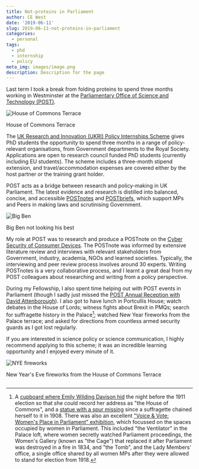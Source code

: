 ```yaml
---
title: Not-proteins in Parliament
author: CE West
date: '2019-06-11'
slug: 2019-06-11-not-proteins-in-parliament
categories:
  - personal
tags:
  - phd
  - internship
  - policy
meta_img: images/image.png
description: Description for the page
---
```


Last term I took a break from folding proteins to spend three months working in Westminster at the [Parliamentary Office of Science and Technology (POST)](https://www.parliament.uk/post).

<!--more-->

<div class="figure">

![House of Commons Terrace](https://www.blopig.com/blog/wp-content/uploads/2019/03/IMG_9089-1-1024x768.jpeg)

<p class="caption">House of Commons Terrace</p>

</div>

The [UK Research and Innovation (UKRI) Policy Internships Scheme](https://www.ukri.org/skills/policy-internships-scheme/) gives PhD students the opportunity to spend three months in a range of policy-relevant organisations, from Government departments to the Royal Society. Applications are open to research council funded PhD students (currently including EU students). The scheme includes a three-month stipend extension, and travel/accommodation expenses are covered either by the host partner or the training grant holder.

POST acts as a bridge between research and policy-making in UK Parliament. The latest evidence and research is distilled into balanced, concise, and accessible [POSTnotes](https://www.parliament.uk/postnotes) and [POSTbriefs](https://www.parliament.uk/mps-lords-and-offices/offices/bicameral/post/publications/postbriefs/), which support MPs and Peers in making laws and scrutinising Government.

<div class="figure">

![Big Ben](https://www.blopig.com/blog/wp-content/uploads/2019/03/IMG_9046-576x1024.jpg)

<p class="caption">Big Ben not looking his best</p>

</div>

My role at POST was to research and produce a POSTnote on the [Cyber Security of Consumer Devices](https://researchbriefings.parliament.uk/ResearchBriefing/Summary/POST-PN-0593). The POSTnote was informed by extensive literature review and interviews with relevant stakeholders from Government, industry, academia, NGOs and learned societies. Typically, the interviewing and peer review process involves around 30 experts. Writing POSTnotes is a very collaborative process, and I learnt a great deal from my POST colleagues about researching and writing from a policy perspective.

During my Fellowship, I also spent time helping out with POST events in Parliament (though I sadly just missed the [POST Annual Reception with David Attenborough](https://www.newstatesman.com/world/2019/01/attenborough-marvellous-ideals-make-pulse-quicken-age-squabbling)). I also got to have lunch in Portcullis House; watch debates in the House of Lords; witness fights about Brexit in PMQs; search for suffragette history in the Palace[^1]; watched New Year fireworks from the Palace terrace; and asked for directions from countless armed security guards as I got lost regularly.

If you are interested in science policy or science communication, I highly recommend applying to this scheme; it was an incredible learning opportunity and I enjoyed every minute of it.

<div class="figure">

![NYE fireworks](https://www.blopig.com/blog/wp-content/uploads/2019/03/IMG_2715-1024x768.jpeg)

<p class="caption">New Year's Eve fireworks from the House of Commons Terrace</p>

</div>

![]()

[^1]: A [cupboard where Emily Wilding Davison hid](https://www.parliament.uk/about/living-heritage/transformingsociety/electionsvoting/womenvote/case-studies-women-parliament/ewd/tony-benn-plaque/) the night before the 1911 election so that she could record her address as "the House of Commons", and a [statue with a spur missing](https://www.parliament.uk/worksofart/artwork/john-bell/lucius-cary-2nd-viscount-falkland-1610-43-secretary-of-state-to-king-1642-3/s35) since a suffragette chained herself to it in 1908. There was also an excellent ["Voice & Vote: Women's Place in Parliament" exhibition](https://www.parliament.uk/get-involved/vote-100/voice-and-vote/), which focussed on the spaces occupied by women in Parliament. This included "the Ventilator" in the Palace loft, where women secretly watched Parliament proceedings, the Women's Gallery (known as "the Cage") that replaced it after Parliament was destroyed in a fire in 1834, and "the Tomb", and the Lady Members' office, a single office shared by all women MPs after they were allowed to stand for election from 1918.
